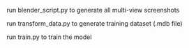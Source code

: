 run blender_script.py to generate all multi-view screenshots

run transform_data.py to generate training dataset (.mdb file)

run train.py to train the model
